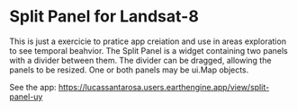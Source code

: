 # Split Panel for Landsat-8

This is just a exercicie to pratice app creiation and use in areas exploration to see temporal beahvior. The Split Panel is a widget containing two panels with a divider between them. The divider can be dragged, allowing the panels to be resized. One or both panels may be ui.Map objects.

See the app: https://lucassantarosa.users.earthengine.app/view/split-panel-uy

